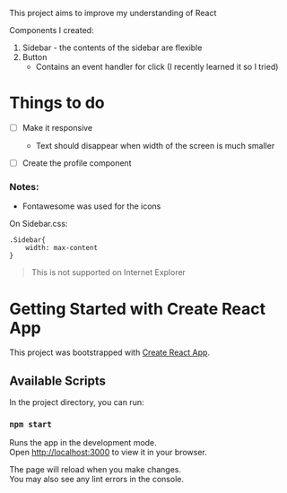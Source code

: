 This project aims to improve my understanding of React

Components I created:
1. Sidebar - the contents of the sidebar are flexible
2. Button
	- Contains an event handler for click (I recently learned it so I tried)



# Things to do

- [ ] Make it responsive
	- Text should disappear when width of the screen is much smaller
- [ ] Create the profile component


### Notes:

- Fontawesome was used for the icons

On Sidebar.css: 
```
.Sidebar{
	width: max-content
}
```
> This is not supported on Internet Explorer

# Getting Started with Create React App

This project was bootstrapped with [Create React App](https://github.com/facebook/create-react-app).

## Available Scripts

In the project directory, you can run:

### `npm start`

Runs the app in the development mode.\
Open [http://localhost:3000](http://localhost:3000) to view it in your browser.

The page will reload when you make changes.\
You may also see any lint errors in the console.


